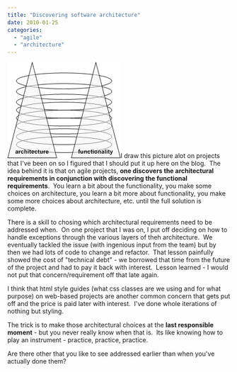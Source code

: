 ```yaml
---
title: "Discovering software architecture"
date: 2010-01-25
categories: 
  - "agile"
  - "architecture"
---
```


[![](images/blog-arch-func.jpg "blog-arch-func")](http://brianrepko.wordpress.com/wp-content/uploads/2010/01/blog-arch-func.jpg)I draw this picture alot on projects that I've been on so I figured that I should put it up here on the blog.  The idea behind it is that on agile projects, **one discovers the architectural requirements in conjunction with discovering the functional requirements**.  You learn a bit about the functionality, you make some choices on architecture, you learn a bit more about functionality, you make some more choices about architecture, etc. until the full solution is complete.

There is a skill to chosing which architectural requirements need to be addressed when.  On one project that I was on, I put off deciding on how to handle exceptions through the various layers of theh architecture.  We eventually tackled the issue (with ingenious input from the team) but by then we had lots of code to change and refactor.  That lesson painfully showed the cost of "technical debt" - we borrowed that time from the future of the project and had to pay it back with interest.  Lesson learned - I would not put that concern/requirement off that late again.

I think that html style guides (what css classes are we using and for what purpose) on web-based projects are another common concern that gets put off and the price is paid later with interest.  I've done whole iterations of nothing but styling.

The trick is to make those architectural choices at the **last responsible moment** - but you never really know when that is.  Its like knowing how to play an instrument - practice, practice, practice.

Are there other that you like to see addressed earlier than when you've actually done them?
